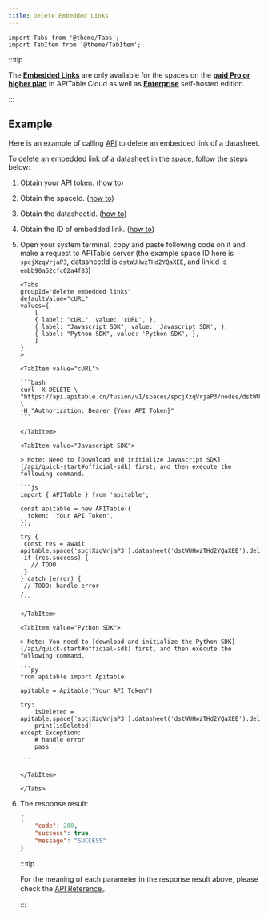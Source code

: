```yaml
---
title: Delete Embedded Links
---
```


````mdx-code-block
import Tabs from '@theme/Tabs';
import TabItem from '@theme/TabItem';
````

:::tip

The **[Embedded Links](https://help.apitable.com/docs/guide/embedding-with-embedded-link)** are only available for the spaces on the **[paid Pro or higher plan](https://apitable.com/pricing/)** in APITable Cloud as well as **[Enterprise](https://apitable.com/pricing/)** self-hosted edition.

:::

## Example

Here is an example of calling [API](/api/reference#operation/create-embedlinks) to delete an embedded link of a datasheet.

To delete an embedded link of a datasheet in the space, follow the steps below:

1. Obtain your API token. ([how to](quick-start#get-api-token))

2. Obtain the spaceId. ([how to](/api/introduction#spaceid))

3. Obtain the datasheetId. ([how to](introduction.md#datasheetid))

4. Obtain the ID of embedded link. ([how to](/api/reference#operation/get-embedlinks))

5. Open your system terminal, copy and paste following code on it and make a request to APITable server (the example space ID here is `spcjXzqVrjaP3`, datasheetId is `dstWUHwzTHd2YQaXEE`, and linkId is `embb90a52cfc02a4f83`)

    ````mdx-code-block
    <Tabs
    groupId="delete embedded links"
    defaultValue="cURL"
    values={
        [
        { label: "cURL", value: 'cURL', },
        { label: "Javascript SDK", value: 'Javascript SDK', },
        { label: "Python SDK", value: 'Python SDK', },
        ]
    }
    >

   <TabItem value="cURL">

   ```bash
   curl -X DELETE \
   "https://api.apitable.cn/fusion/v1/spaces/spcjXzqVrjaP3/nodes/dstWUHwzTHd2YQaXEE/embedlinks/embb90a52cfc02a4f83" \
   -H "Authorization: Bearer {Your API Token}"
   ```

   </TabItem>
   
   <TabItem value="Javascript SDK">

   > Note: Need to [Download and initialize Javascript SDK](/api/quick-start#official-sdk) first, and then execute the following command.

   ```js
   import { APITable } from 'apitable';
    
    const apitable = new APITable({
      token: 'Your API Token',
    });

   try {
     const res = await apitable.space('spcjXzqVrjaP3').datasheet('dstWUHwzTHd2YQaXEE').deleteEmbedLink('embb90a52cfc02a4f83');
     if (res.success) {
       // TODO
     }
   } catch (error) {
     // TODO: handle error
   }
   ```

   </TabItem>

   <TabItem value="Python SDK">

    > Note: You need to [download and initialize the Python SDK](/api/quick-start#official-sdk) first, and then execute the following command.

    ```py
    from apitable import Apitable

    apitable = Apitable("Your API Token")
    
    try:
        isDeleted = apitable.space('spcjXzqVrjaP3').datasheet('dstWUHwzTHd2YQaXEE').delete_embed_link('embb90a52cfc02a4f83')
        print(isDeleted)
    except Exception:
        # handle error
        pass

    ```

    </TabItem> 

   </Tabs>
    ````

6. The response result:

    ```json
    {
        "code": 200,
        "success": true,
        "message": "SUCCESS"
    }
    ```

    :::tip

    For the meaning of each parameter in the response result above, please check the [API Reference](/api/reference#operation/delete-embedlinks)。

    :::
